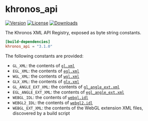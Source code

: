 # khronos_api

[![Version](https://img.shields.io/crates/v/khronos_api.svg)](https://crates.io/crates/khronos_api)
[![License](https://img.shields.io/crates/l/khronos_api.svg)](https://github.com/brendanzab/gl-rs/blob/master/LICENSE)
[![Downloads](https://img.shields.io/crates/d/khronos_api.svg)](https://crates.io/crates/khronos_api)

The Khronos XML API Registry, exposed as byte string constants.

```toml
[build-dependencies]
khronos_api = "3.1.0"
```

The following constants are provided:

- `GL_XML`: the contents of [`gl.xml`](https://github.com/KhronosGroup/OpenGL-Registry/blob/master/xml/gl.xml)
- `EGL_XML`: the contents of [`egl.xml`](https://github.com/KhronosGroup/EGL-Registry/blob/master/api/egl.xml)
- `WGL_XML`: the contents of [`wgl.xml`](https://github.com/KhronosGroup/OpenGL-Registry/blob/master/xml/wgl.xml)
- `GLX_XML`: the contents of [`glx.xml`](https://github.com/KhronosGroup/OpenGL-Registry/blob/master/xml/glx.xml)
- `GL_ANGLE_EXT_XML`: the contents of [`gl_angle_ext.xml`](https://github.com/google/angle/blob/master/scripts/gl_angle_ext.xml)
- `EGL_ANGLE_EXT_XML`: the contents of [`egl_angle_ext.xml`](https://github.com/google/angle/blob/master/scripts/egl_angle_ext.xml)
- `WEBGL_IDL`: the contents of [`webgl.idl`](https://github.com/KhronosGroup/WebGL/blob/master/specs/latest/1.0/webgl.idl)
- `WEBGL2_IDL`: the contents of [`webgl2.idl`](https://github.com/KhronosGroup/WebGL/blob/master/specs/latest/2.0/webgl2.idl)
- `WEBGL_EXT_XML`: the contents of the WebGL extension XML files, discovered by a build script
